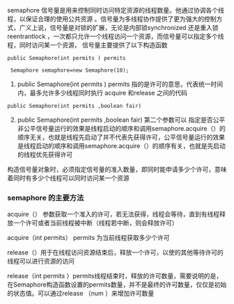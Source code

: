 semaphore 信号量是用来控制同时访问特定资源的线程数量。他通过协调各个线程，以保证合理的使用公共资源 。信号量为多线程协作提供了更为强大的控制方式，广义上说，信号量是对锁的扩展，无论是内部锁synchronized  还是重入锁 reentrantlock ，一次都只允许一个线程访问一个资源，而信号量可以指定多个线程，同时访问某一个资源， 信号量主要提供了以下构造函数


```
public Semaphore(int permits ) permits

 Semaphore semaphore=new Semaphore(10);
```

1. public Semaphore(int permits ) permits 指的是许可的意思，代表统一时间内，最多允许多少线程同时执行 acquire 和release 之间的代码

```
public Semaphore(int permits ,boolean fair)
```

2. public Semaphore(int permits ,boolean fair) 第二个参数可以 指定是否公平 非公平信号量运行的效果是线程启动的顺序和调用semaphore.acquire（）的顺序无关，也就是线程先启动了并不代表先获得许可，公平信号量运行的效果是线程启动的顺序和调用semaphore.acquire（）的顺序有关，也就是先启动的线程优先获得许可

构造信号量对象时，必须指定信号量的准入数量，即同时能申请多少个许可，意味着同时有多少个线程可以同时访问某一个资源
 
 ### semaphore  的主要方法
 acquire（）  参数获取一个准入的许可，若无法获得，线程会等待，直到有线程释放一个许可或者当前线程被中断（线程若中断，则会释放许可）

acquire（int permits） permits 为当前线程获取多少个许可
 
release（）用于在线程访问资源结束后，释放一个许可，以使的其他等待许可的线程可以进行资源的访问

release（int permits ）permits线程结束时，释放的许可数量，需要说明的是，在Semaphore构造函数设置的permits数量，并不是最终的许可数量，仅仅是初始的状态值。可以通过release （num ）来增加许可数量



